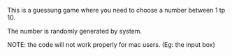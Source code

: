 This is a guessung game where you need to choose a number between 1 tp 10. 

The number is randomly generated by system.


NOTE: the code will not work properly for mac users. (Eg: the input box)
